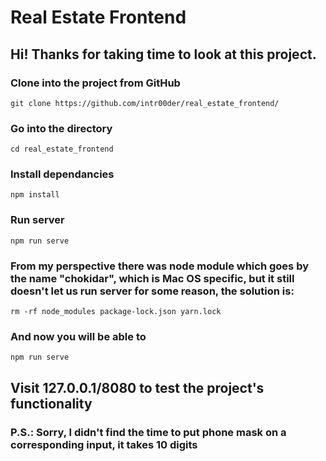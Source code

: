# Real Estate Frontend
## Hi! Thanks for taking time to look at this project.

### Clone into the project from GitHub
```
git clone https://github.com/intr00der/real_estate_frontend/
```
### Go into the directory
```
cd real_estate_frontend
```

### Install dependancies
```
npm install
```
### Run server
```
npm run serve
```
### From my perspective there was node module which goes by the name "chokidar", which is Mac OS specific, but it still doesn't let us run server for some reason, the solution is:
```
rm -rf node_modules package-lock.json yarn.lock
```
### And now you will be able to
```
npm run serve
```
## Visit 127.0.0.1/8080 to test the project's functionality
### P.S.: Sorry, I didn't find the time to put phone mask on a corresponding input, it takes 10 digits
